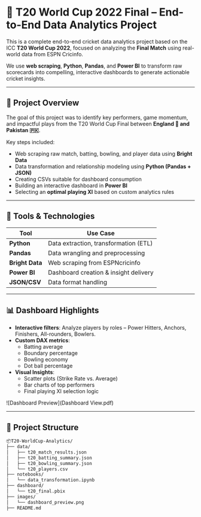 # 🏏 T20 World Cup 2022 Final – End-to-End Data Analytics Project

This is a complete end-to-end cricket data analytics project based on the ICC **T20 World Cup 2022**, focused on analyzing the **Final Match** using real-world data from ESPN Cricinfo.

We use **web scraping**, **Python**, **Pandas**, and **Power BI** to transform raw scorecards into compelling, interactive dashboards to generate actionable cricket insights.

---

## 🚀 Project Overview

The goal of this project was to identify key performers, game momentum, and impactful plays from the T20 World Cup Final between **England 🏴 and Pakistan 🇵🇰**.

Key steps included:
- Web scraping raw match, batting, bowling, and player data using **Bright Data**
- Data transformation and relationship modeling using **Python (Pandas + JSON)**
- Creating CSVs suitable for dashboard consumption
- Building an interactive dashboard in **Power BI**
- Selecting an **optimal playing XI** based on custom analytics rules

---

## 🧰 Tools & Technologies

| Tool            | Use Case                               |
|-----------------|----------------------------------------|
| **Python**      | Data extraction, transformation (ETL)  |
| **Pandas**      | Data wrangling and preprocessing       |
| **Bright Data** | Web scraping from ESPNcricinfo         |
| **Power BI**    | Dashboard creation & insight delivery  |
| **JSON/CSV**    | Data format handling                   |

---

## 📊 Dashboard Highlights

- **Interactive filters**: Analyze players by roles – Power Hitters, Anchors, Finishers, All-rounders, Bowlers.
- **Custom DAX metrics**:
  - Batting average
  - Boundary percentage
  - Bowling economy
  - Dot ball percentage
- **Visual Insights**:
  - Scatter plots (Strike Rate vs. Average)
  - Bar charts of top performers
  - Final playing XI selection logic

![Dashboard Preview](Dashboard View.pdf)

---

## 📁 Project Structure

```bash
📦T20-WorldCup-Analytics/
├── data/
│   ├── t20_match_results.json
│   ├── t20_batting_summary.json
│   ├── t20_bowling_summary.json
│   └── t20_players.csv
├── notebooks/
│   └── data_transformation.ipynb
├── dashboard/
│   └── t20_final.pbix
├── images/
│   └── dashboard_preview.png
├── README.md
